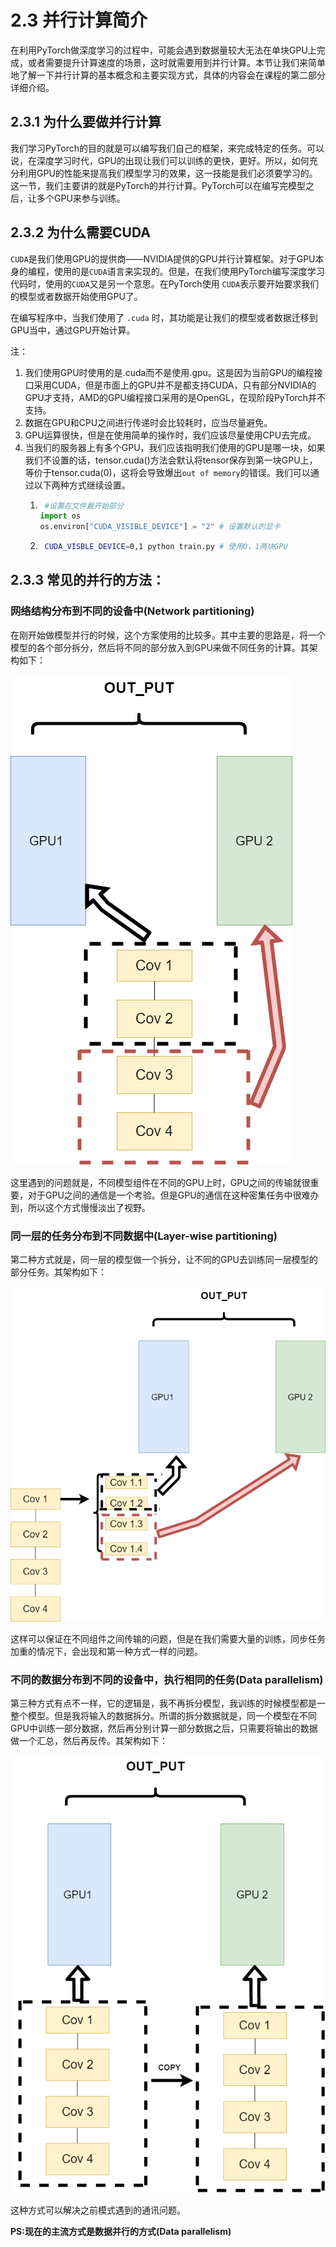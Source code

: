 # 2.3 并行计算简介

在利用PyTorch做深度学习的过程中，可能会遇到数据量较大无法在单块GPU上完成，或者需要提升计算速度的场景，这时就需要用到并行计算。本节让我们来简单地了解一下并行计算的基本概念和主要实现方式，具体的内容会在课程的第二部分详细介绍。

## 2.3.1  为什么要做并行计算

我们学习PyTorch的目的就是可以编写我们自己的框架，来完成特定的任务。可以说，在深度学习时代，GPU的出现让我们可以训练的更快，更好。所以，如何充分利用GPU的性能来提高我们模型学习的效果，这一技能是我们必须要学习的。这一节，我们主要讲的就是PyTorch的并行计算。PyTorch可以在编写完模型之后，让多个GPU来参与训练。

## 2.3.2  为什么需要CUDA

`CUDA`是我们使用GPU的提供商——NVIDIA提供的GPU并行计算框架。对于GPU本身的编程，使用的是`CUDA`语言来实现的。但是，在我们使用PyTorch编写深度学习代码时，使用的`CUDA`又是另一个意思。在PyTorch使用 `CUDA`表示要开始要求我们的模型或者数据开始使用GPU了。

在编写程序中，当我们使用了 `.cuda` 时，其功能是让我们的模型或者数据迁移到GPU当中，通过GPU开始计算。

注：
1. 我们使用GPU时使用的是.cuda而不是使用.gpu。这是因为当前GPU的编程接口采用CUDA，但是市面上的GPU并不是都支持CUDA，只有部分NVIDIA的GPU才支持，AMD的GPU编程接口采用的是OpenGL，在现阶段PyTorch并不支持。
2. 数据在GPU和CPU之间进行传递时会比较耗时，应当尽量避免。
3. GPU运算很快，但是在使用简单的操作时，我们应该尽量使用CPU去完成。
4. 当我们的服务器上有多个GPU，我们应该指明我们使用的GPU是哪一块，如果我们不设置的话，tensor.cuda()方法会默认将tensor保存到第一块GPU上，等价于tensor.cuda(0)，这将会导致爆出`out of memory`的错误。我们可以通过以下两种方式继续设置。
   1.  ```python
        #设置在文件最开始部分
       import os
       os.environ["CUDA_VISIBLE_DEVICE"] = "2" # 设置默认的显卡
       ```
   2.  ```bash
        CUDA_VISBLE_DEVICE=0,1 python train.py # 使用0，1两块GPU
       ```


## 2.3.3  常见的并行的方法：

### 网络结构分布到不同的设备中(Network partitioning)

在刚开始做模型并行的时候，这个方案使用的比较多。其中主要的思路是，将一个模型的各个部分拆分，然后将不同的部分放入到GPU来做不同任务的计算。其架构如下：

![模型并行.png](./figures/model_parllel.png)

这里遇到的问题就是，不同模型组件在不同的GPU上时，GPU之间的传输就很重要，对于GPU之间的通信是一个考验。但是GPU的通信在这种密集任务中很难办到，所以这个方式慢慢淡出了视野。

### 同一层的任务分布到不同数据中(Layer-wise partitioning)

第二种方式就是，同一层的模型做一个拆分，让不同的GPU去训练同一层模型的部分任务。其架构如下：

![拆分.png](./figures/split.png)

这样可以保证在不同组件之间传输的问题，但是在我们需要大量的训练，同步任务加重的情况下，会出现和第一种方式一样的问题。

### 不同的数据分布到不同的设备中，执行相同的任务(Data parallelism)

第三种方式有点不一样，它的逻辑是，我不再拆分模型，我训练的时候模型都是一整个模型。但是我将输入的数据拆分。所谓的拆分数据就是，同一个模型在不同GPU中训练一部分数据，然后再分别计算一部分数据之后，只需要将输出的数据做一个汇总，然后再反传。其架构如下：

![数据并行.png](./figures/data_parllel.png)

这种方式可以解决之前模式遇到的通讯问题。

**PS:现在的主流方式是数据并行的方式(Data parallelism)**